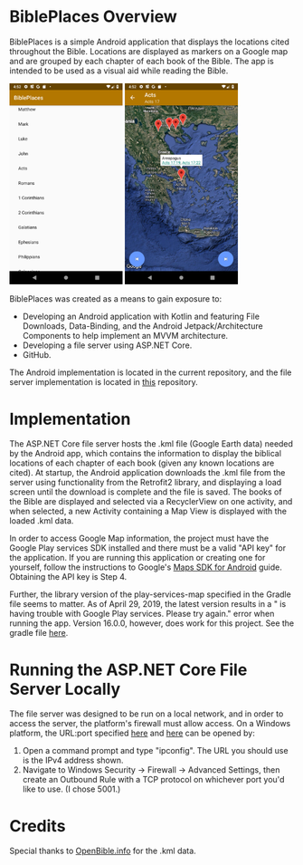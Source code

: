 # BiblePlaces Overview
BiblePlaces is a simple Android application that displays the locations cited throughout the Bible.  Locations are displayed as markers on a Google map and are grouped by each chapter of each book of the Bible.  The app is intended to be used as a visual aid while reading the Bible.

<img src="https://github.com/TurkishRondo/bible-places-android/blob/master/screenshots/BookList.png" alt="drawing" width="200"/> <img src="https://github.com/TurkishRondo/bible-places-android/blob/master/screenshots/BookDetail.png" alt="drawing" width="200"/>

BiblePlaces was created as a means to gain exposure to:
- Developing an Android application with Kotlin and featuring File Downloads, Data-Binding, and the Android Jetpack/Architecture Components to help implement an MVVM architecture.
- Developing a file server using ASP.NET Core.
- GitHub.

The Android implementation is located in the current repository, and the file server implementation is located in [this](https://github.com/TurkishRondo/bible-places-server) repository.

# Implementation
The ASP.NET Core file server hosts the .kml file (Google Earth data) needed by the Android app, which contains the information to display the biblical locations of each chapter of each book (given any known locations are cited).  At startup, the Android application downloads the .kml file from the server using functionality from the Retrofit2 library, and displaying a load screen until the download is complete and the file is saved.  The books of the Bible are displayed and selected via a RecyclerView on one activity, and when selected, a new Activity containing a Map View is displayed with the loaded .kml data.

In order to access Google Map information, the project must have the Google Play services SDK installed and there must be a valid "API key" for the application.  If you are running this application or creating one for yourself, follow the instructions to Google's [Maps SDK for Android](https://developers.google.com/maps/documentation/android-sdk/start) guide.  Obtaining the API key is Step 4.

Further, the library version of the play-services-map specified in the Gradle file seems to matter.  As of April 29, 2019, the latest version results in a "<Your App> is having trouble with Google Play services.  Please try again." error when running the app.  Version 16.0.0, however, does work for this project.  See the gradle file [here](https://github.com/TurkishRondo/bible-places-android/blob/master/app/build.gradle).

# Running the ASP.NET Core File Server Locally
The file server was designed to be run on a local network, and in order to access the server, the platform's firewall must allow access.  On a Windows platform, the URL:port specified [here](https://github.com/TurkishRondo/bible-places-server/blob/master/BiblePlaces/Program.cs) and [here](https://github.com/TurkishRondo/bible-places-android/blob/master/app/src/main/java/com/truthbetolddesigns/www/bibleplaces/Globals.kt) can be opened by:

1. Open a command prompt and type "ipconfig".  The URL you should use is the IPv4 address shown.
2. Navigate to Windows Security -> Firewall -> Advanced Settings, then create an Outbound Rule with a TCP protocol on whichever port you'd like to use.  (I chose 5001.)

# Credits
Special thanks to [OpenBible.info](https://www.openbible.info/geo/) for the .kml data.
